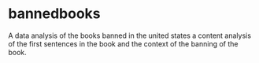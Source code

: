 # bannedbooks
A data analysis of the books banned in the united states 
a content analysis of the first sentences in the book and the context of the banning of the book.
